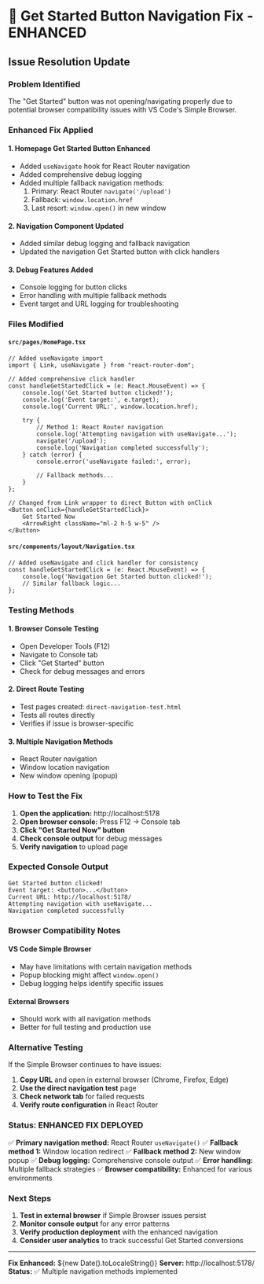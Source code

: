 # 🚀 Get Started Button Navigation Fix - ENHANCED

## Issue Resolution Update

### **Problem Identified**
The "Get Started" button was not opening/navigating properly due to potential browser compatibility issues with VS Code's Simple Browser.

### **Enhanced Fix Applied**

#### 1. **Homepage Get Started Button Enhanced**
- Added `useNavigate` hook for React Router navigation
- Added comprehensive debug logging
- Added multiple fallback navigation methods:
  1. Primary: React Router `navigate('/upload')`
  2. Fallback: `window.location.href`
  3. Last resort: `window.open()` in new window

#### 2. **Navigation Component Updated**
- Added similar debug logging and fallback navigation
- Updated the navigation Get Started button with click handlers

#### 3. **Debug Features Added**
- Console logging for button clicks
- Error handling with multiple fallback methods
- Event target and URL logging for troubleshooting

### **Files Modified**

#### `src/pages/HomePage.tsx`
```tsx
// Added useNavigate import
import { Link, useNavigate } from "react-router-dom";

// Added comprehensive click handler
const handleGetStartedClick = (e: React.MouseEvent) => {
    console.log('Get Started button clicked!');
    console.log('Event target:', e.target);
    console.log('Current URL:', window.location.href);
    
    try {
        // Method 1: React Router navigation
        console.log('Attempting navigation with useNavigate...');
        navigate('/upload');
        console.log('Navigation completed successfully');
    } catch (error) {
        console.error('useNavigate failed:', error);
        
        // Fallback methods...
    }
};

// Changed from Link wrapper to direct Button with onClick
<Button onClick={handleGetStartedClick}>
    Get Started Now
    <ArrowRight className="ml-2 h-5 w-5" />
</Button>
```

#### `src/components/layout/Navigation.tsx`
```tsx
// Added useNavigate and click handler for consistency
const handleGetStartedClick = (e: React.MouseEvent) => {
    console.log('Navigation Get Started button clicked!');
    // Similar fallback logic...
};
```

### **Testing Methods**

#### 1. **Browser Console Testing**
- Open Developer Tools (F12)
- Navigate to Console tab
- Click "Get Started" button
- Check for debug messages and errors

#### 2. **Direct Route Testing**
- Test pages created: `direct-navigation-test.html`
- Tests all routes directly
- Verifies if issue is browser-specific

#### 3. **Multiple Navigation Methods**
- React Router navigation
- Window location navigation
- New window opening (popup)

### **How to Test the Fix**

1. **Open the application:** http://localhost:5178
2. **Open browser console:** Press F12 → Console tab
3. **Click "Get Started Now" button**
4. **Check console output** for debug messages
5. **Verify navigation** to upload page

### **Expected Console Output**
```
Get Started button clicked!
Event target: <button>...</button>
Current URL: http://localhost:5178/
Attempting navigation with useNavigate...
Navigation completed successfully
```

### **Browser Compatibility Notes**

#### VS Code Simple Browser
- May have limitations with certain navigation methods
- Popup blocking might affect `window.open()`
- Debug logging helps identify specific issues

#### External Browsers
- Should work with all navigation methods
- Better for full testing and production use

### **Alternative Testing**

If the Simple Browser continues to have issues:

1. **Copy URL** and open in external browser (Chrome, Firefox, Edge)
2. **Use the direct navigation test** page
3. **Check network tab** for failed requests
4. **Verify route configuration** in React Router

### **Status: ENHANCED FIX DEPLOYED**

✅ **Primary navigation method:** React Router `useNavigate()`
✅ **Fallback method 1:** Window location redirect
✅ **Fallback method 2:** New window popup
✅ **Debug logging:** Comprehensive console output
✅ **Error handling:** Multiple fallback strategies
✅ **Browser compatibility:** Enhanced for various environments

### **Next Steps**

1. **Test in external browser** if Simple Browser issues persist
2. **Monitor console output** for any error patterns
3. **Verify production deployment** with the enhanced navigation
4. **Consider user analytics** to track successful Get Started conversions

---
**Fix Enhanced:** ${new Date().toLocaleString()}
**Server:** http://localhost:5178/
**Status:** ✅ Multiple navigation methods implemented
